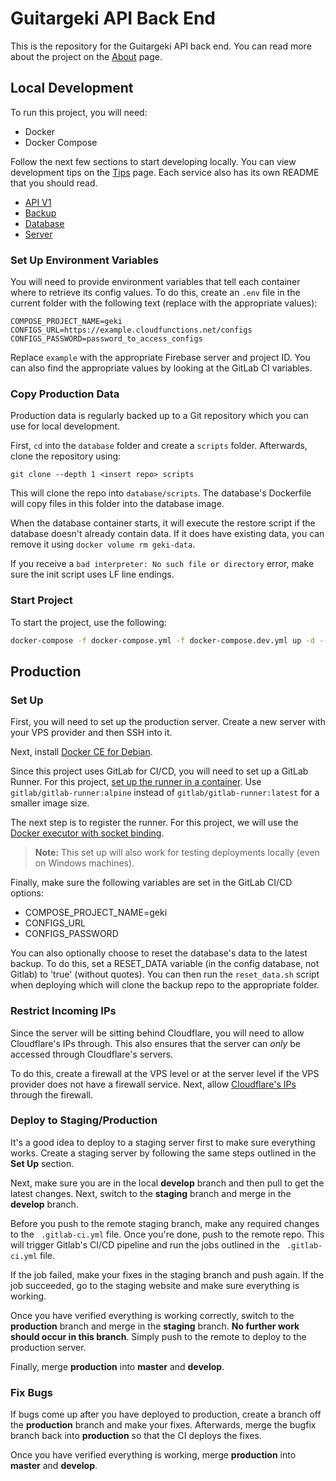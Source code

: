 # Guitargeki API Back End

This is the repository for the Guitargeki API back end. You can read more about the project on the [About](./docs/About.md) page.

## Local Development

To run this project, you will need:

 - Docker
 - Docker Compose

Follow the next few sections to start developing locally. You can view development tips on the [Tips](./docs/Tips.md) page. Each service also has its own README that you should read.

 - [API V1](./api-v1/README.md)
 - [Backup](./backup/README.md)
 - [Database](./database/README.md)
 - [Server](./server/README.md)

### Set Up Environment Variables

You will need to provide environment variables that tell each container where to retrieve its config values. To do this, create an `.env` file in the current folder with the following text (replace with the appropriate values):

```
COMPOSE_PROJECT_NAME=geki
CONFIGS_URL=https://example.cloudfunctions.net/configs
CONFIGS_PASSWORD=password_to_access_configs
```

Replace `example` with the appropriate Firebase server and project ID. You can also find the appropriate values by looking at the GitLab CI variables.

### Copy Production Data

Production data is regularly backed up to a Git repository which you can use for local development.

First, `cd` into the `database` folder and create a `scripts` folder. Afterwards, clone the repository using:

```
git clone --depth 1 <insert repo> scripts
```

This will clone the repo into `database/scripts`. The database's Dockerfile will copy files in this folder into the database image.

When the database container starts, it will execute the restore script if the database doesn't already contain data. If it does have existing data, you can remove it using `docker volume rm geki-data`.

If you receive a `bad interpreter: No such file or directory` error, make sure the init script uses LF line endings.

### Start Project

To start the project, use the following:

```sh
docker-compose -f docker-compose.yml -f docker-compose.dev.yml up -d --build
```

## Production

### Set Up

First, you will need to set up the production server. Create a new server with your VPS provider and then SSH into it. 

Next, install [Docker CE for Debian](https://docs.docker.com/install/linux/docker-ce/debian/).

Since this project uses GitLab for CI/CD, you will need to set up a GitLab Runner. For this project, [set up the runner in a container](https://docs.gitlab.com/runner/install/docker.html). Use `gitlab/gitlab-runner:alpine` instead of `gitlab/gitlab-runner:latest` for a smaller image size.

The next step is to register the runner. For this project, we will use the [Docker executor with socket binding](https://docs.gitlab.com/ee/ci/docker/using_docker_build.html#use-docker-socket-binding).

>**Note:** This set up will also work for testing deployments locally (even on Windows machines).

Finally, make sure the following variables are set in the GitLab CI/CD options:

 - COMPOSE_PROJECT_NAME=geki
 - CONFIGS_URL
 - CONFIGS_PASSWORD

You can also optionally choose to reset the database's data to the latest backup. To do this, set a RESET_DATA variable (in the config database, not Gitlab) to 'true' (without quotes). You can then run the `reset_data.sh` script when deploying which will clone the backup repo to the appropriate folder.

### Restrict Incoming IPs

Since the server will be sitting behind Cloudflare, you will need to allow Cloudflare's IPs through. This also ensures that the server can *only* be accessed through Cloudflare's servers.

To do this, create a firewall at the VPS level or at the server level if the VPS provider does not have a firewall service. Next, allow [Cloudflare's IPs](https://www.cloudflare.com/ips/) through the firewall.

### Deploy to Staging/Production

It's a good idea to deploy to a staging server first to make sure everything works. Create a staging server by following the same steps outlined in the **Set Up** section. 

Next, make sure you are in the local **develop** branch and then pull to get the latest changes. Next, switch to the **staging** branch and merge in the **develop** branch.

Before you push to the remote staging branch, make any required changes to the ` .gitlab-ci.yml` file. Once you're done, push to the remote repo. This will trigger Gitlab's CI/CD pipeline and run the jobs outlined in the ` .gitlab-ci.yml` file.

If the job failed, make your fixes in the staging branch and push again. If the job succeeded, go to the staging website and make sure everything is working.

Once you have verified everything is working correctly, switch to the **production** branch and merge in the **staging** branch. **No further work should occur in this branch**. Simply push to the remote to deploy to the production server.

Finally, merge **production** into **master** and **develop**.

### Fix Bugs

If bugs come up after you have deployed to production, create a branch off the **production** branch and make your fixes. Afterwards, merge the bugfix branch back into **production** so that the CI deploys the fixes.

Once you have verified everything is working, merge **production** into **master** and **develop**.
